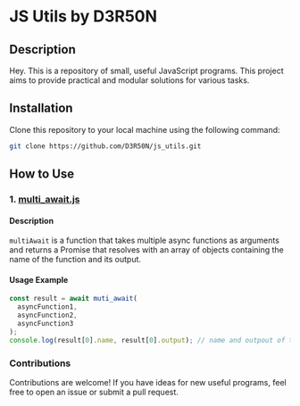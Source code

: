 # JS Utils by D3R50N

## Description

Hey. This is a repository of small, useful JavaScript programs. This project aims to provide practical and modular solutions for various tasks.

## Installation

Clone this repository to your local machine using the following command:

```bash
git clone https://github.com/D3R50N/js_utils.git
```

## How to Use

### 1. [multi_await.js](https://github.com/D3R50N/js_utils/blob/main/src/multi_await.js)

#### Description

`multiAwait` is a function that takes multiple async functions as arguments and returns a Promise that resolves with an array of objects containing the name of the function and its output.

#### Usage Example

```javascript
const result = await muti_await(
  asyncFunction1,
  asyncFunction2,
  asyncFunction3
);
console.log(result[0].name, result[0].output); // name and outpout of the first function that ended (could be any of the three)

```

### Contributions

Contributions are welcome! If you have ideas for new useful programs, feel free to open an issue or submit a pull request.